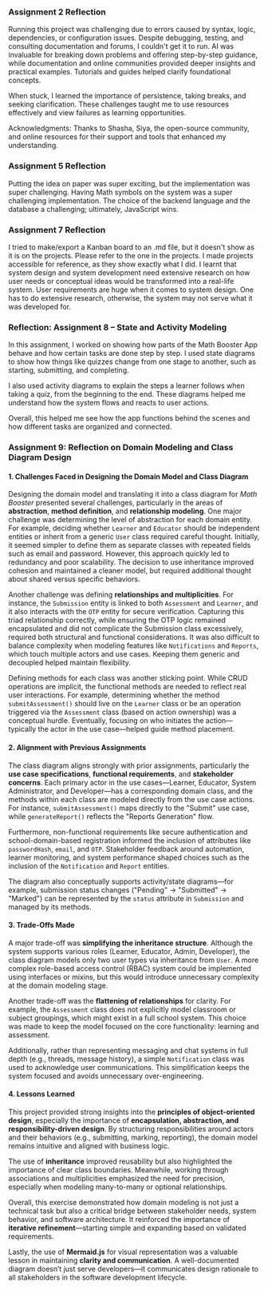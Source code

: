 ### Assignment 2 Reflection
Running this project was challenging due to errors caused by syntax, logic, dependencies, or configuration issues. Despite debugging, testing, and consulting documentation and forums, I couldn't get it to run. AI was invaluable for breaking down problems and offering step-by-step guidance, while documentation and online communities provided deeper insights and practical examples. Tutorials and guides helped clarify foundational concepts.

When stuck, I learned the importance of persistence, taking breaks, and seeking clarification. These challenges taught me to use resources effectively and view failures as learning opportunities.

Acknowledgments: Thanks to Shasha, Siya, the open-source community, and online resources for their support and tools that enhanced my understanding.

### Assignment 5 Reflection
Putting the idea on paper was super exciting, but the implementation was super challenging. Having Math symbols on the system was a super challenging implementation. The choice of the backend language and the database a challenging; ultimately, JavaScript wins.


### Assignment 7 Reflection
I tried to make/export a Kanban board to an .md file, but it doesn't show as it is on the projects. Please refer to the one in the projects. I made projects accessible for reference, as they show exactly what I did. I learnt that system design and system development need extensive research on how user needs or conceptual ideas would be transformed into a real-life system. User requirements are huge when it comes to system design. One has to do extensive research, otherwise, the system may not serve what it was developed for.

### Reflection: Assignment 8 – State and Activity Modeling

In this assignment, I worked on showing how parts of the Math Booster App behave and how certain tasks are done step by step. I used state diagrams to show how things like quizzes change from one stage to another, such as starting, submitting, and completing.

I also used activity diagrams to explain the steps a learner follows when taking a quiz, from the beginning to the end. These diagrams helped me understand how the system flows and reacts to user actions.

Overall, this helped me see how the app functions behind the scenes and how different tasks are organized and connected.

###  Assignment 9: Reflection on Domain Modeling and Class Diagram Design

#### 1. Challenges Faced in Designing the Domain Model and Class Diagram

Designing the domain model and translating it into a class diagram for *Math Booster* presented several challenges, particularly in the areas of **abstraction**, **method definition**, and **relationship modeling**. One major challenge was determining the level of abstraction for each domain entity. For example, deciding whether `Learner` and `Educator` should be independent entities or inherit from a generic `User` class required careful thought. Initially, it seemed simpler to define them as separate classes with repeated fields such as email and password. However, this approach quickly led to redundancy and poor scalability. The decision to use inheritance improved cohesion and maintained a cleaner model, but required additional thought about shared versus specific behaviors.

Another challenge was defining **relationships and multiplicities**. For instance, the `Submission` entity is linked to both `Assessment` and `Learner`, and it also interacts with the `OTP` entity for secure verification. Capturing this triad relationship correctly, while ensuring the OTP logic remained encapsulated and did not complicate the Submission class excessively, required both structural and functional considerations. It was also difficult to balance complexity when modeling features like `Notifications` and `Reports`, which touch multiple actors and use cases. Keeping them generic and decoupled helped maintain flexibility.

Defining methods for each class was another sticking point. While CRUD operations are implicit, the functional methods are  needed to reflect real user interactions. For example, determining whether the method `submitAssessment()` should live on the `Learner` class or be an operation triggered via the `Assessment` class (based on action ownership) was a conceptual hurdle. Eventually, focusing on who initiates the action—typically the actor in the use case—helped guide method placement.

#### 2. Alignment with Previous Assignments

The class diagram aligns strongly with prior assignments, particularly the **use case specifications**, **functional requirements**, and **stakeholder concerns**. Each primary actor in the use cases—Learner, Educator, System Administrator, and Developer—has a corresponding domain class, and the methods within each class are modeled directly from the use case actions. For instance, `submitAssessment()` maps directly to the "Submit" use case, while `generateReport()` reflects the "Reports Generation" flow.

Furthermore, non-functional requirements like secure authentication and school-domain-based registration informed the inclusion of attributes like `passwordHash`, `email`, and `OTP`. Stakeholder feedback around automation, learner monitoring, and system performance shaped choices such as the inclusion of the `Notification` and `Report` entities.

The diagram also conceptually supports activity/state diagrams—for example, submission status changes ("Pending" → "Submitted" → "Marked") can be represented by the `status` attribute in `Submission` and managed by its methods.

#### 3. Trade-Offs Made

A major trade-off was **simplifying the inheritance structure**. Although the system supports various roles (Learner, Educator, Admin, Developer), the class diagram models only two user types via inheritance from `User`. A more complex role-based access control (RBAC) system could be implemented using interfaces or mixins, but this would introduce unnecessary complexity at the domain modeling stage.

Another trade-off was the **flattening of relationships** for clarity. For example, the `Assessment` class does not explicitly model classroom or subject groupings, which might exist in a full school system. This choice was made to keep the model focused on the core functionality: learning and assessment.

Additionally, rather than representing messaging and chat systems in full depth (e.g., threads, message history), a simple `Notification` class was used to acknowledge user communications. This simplification keeps the system focused and avoids unnecessary over-engineering.

#### 4. Lessons Learned

This project provided strong insights into the **principles of object-oriented design**, especially the importance of **encapsulation, abstraction, and responsibility-driven design**. By structuring responsibilities around actors and their behaviors (e.g., submitting, marking, reporting), the domain model remains intuitive and aligned with business logic.

The use of **inheritance** improved reusability but also highlighted the importance of clear class boundaries. Meanwhile, working through associations and multiplicities emphasized the need for precision, especially when modeling many-to-many or optional relationships.

Overall, this exercise demonstrated how domain modeling is not just a technical task but also a critical bridge between stakeholder needs, system behavior, and software architecture. It reinforced the importance of **iterative refinement**—starting simple and expanding based on validated requirements.

Lastly, the use of **Mermaid.js** for visual representation was a valuable lesson in maintaining **clarity and communication**. A well-documented diagram doesn’t just serve developers—it communicates design rationale to all stakeholders in the software development lifecycle.
